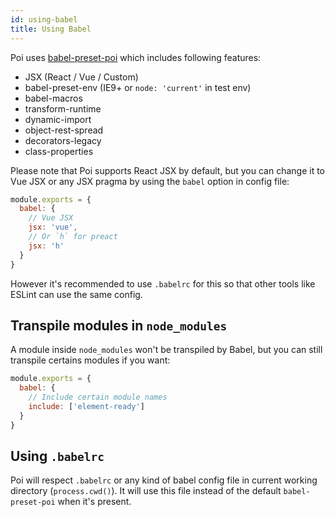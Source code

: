```yaml
---
id: using-babel
title: Using Babel
---
```


Poi uses [babel-preset-poi](https://github.com/egoist/poi/blob/master/packages/babel-preset-poi/README.md) which includes following features:

- JSX (React / Vue / Custom)
- babel-preset-env (IE9+ or `node: 'current'` in test env)
- babel-macros
- transform-runtime
- dynamic-import
- object-rest-spread
- decorators-legacy
- class-properties

Please note that Poi supports React JSX by default, but you can change it to Vue JSX or any JSX pragma by using the `babel` option in config file:

```js
module.exports = {
  babel: {
    // Vue JSX
    jsx: 'vue',
    // Or `h` for preact
    jsx: 'h'
  }
}
```

However it's recommended to use `.babelrc` for this so that other tools like ESLint can use the same config.

## Transpile modules in `node_modules`

A module inside `node_modules` won't be transpiled by Babel, but you can still transpile certains modules if you want:

```js
module.exports = {
  babel: {
    // Include certain module names
    include: ['element-ready']
  }
}
```

## Using `.babelrc`

Poi will respect `.babelrc` or any kind of babel config file in current working directory (`process.cwd()`). It will use this file instead of the default `babel-preset-poi` when it's present.
